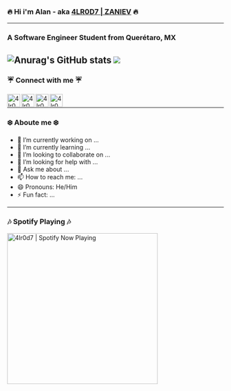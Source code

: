 <!-- **4lr0d7/4lr0d7** is a ✨ _special_ ✨ repository because its `README.md` (this file) appears on your GitHub profile. -->
### :fire: Hi i'm Alan - aka [4LR0D7 | ZANIEV][website] :fire:
-------------
### A Software Engineer Student from Querétaro, MX
![Anurag's GitHub stats](https://github-readme-stats.vercel.app/api?username=4lr0d7&show_icons=true&theme=radical)
![](https://komarev.com/ghpvc/?username=4lr0d7&color=blueviolet)
-----
### :umbrella: Connect with me :umbrella:
[<img align="left" alt="4lr0d7.github.io" width="30px" src="https://www.flaticon.com/svg/vstatic/svg/2786/2786282.svg?token=exp=1619045021~hmac=de73e49b2d9bad8a1f3da2ff4f3f60d7" />][website]
[<img align="left" alt="4lr0d7 | Twitter" width="30px" src="https://www.flaticon.com/svg/vstatic/svg/1384/1384174.svg?token=exp=1619044871~hmac=7491351fd2a5b907d88abbac4ed92adf" />][twitter]
[<img align="left" alt="4lr0d7 | LinkedIn" width="30px" src="https://www.flaticon.com/svg/vstatic/svg/1384/1384171.svg?token=exp=1619044918~hmac=6b0fb2d3db1c2e128e5f7f7bd92bc1be" />][linkedin]
[<img align="left" alt="4lr0d7 | Instagram" width="30px" src="https://www.flaticon.com/svg/vstatic/svg/1384/1384172.svg?token=exp=1619044959~hmac=92a74d611140886d5b642b1458f58f2f" />][instagram]
<br>

-----
### :snowflake: Aboute me :snowflake:
- 🔭 I’m currently working on ...
- 🌱 I’m currently learning ...
- 👯 I’m looking to collaborate on ...
- 🤔 I’m looking for help with ...
- 💬 Ask me about ...
- 📫 How to reach me: ...
- 😄 Pronouns: He/Him
- ⚡ Fun fact: ...

----
### :notes: Spotify Playing :notes:
[<img src = "https://spotify-now-playing-4lr0d7.vercel.app/api/spotify" alt = "4lr0d7 | Spotify Now Playing" width = "350" />](https://open.spotify.com/user/22adehx4nsa3lsjxutxtwmhma)
<!-- LINKS SECTION -->
[website]: https://4lr0d7.github.io/
[twitter]: https://twitter.com/4lr0d7_
[instagram]: https://www.instagram.com/zaniev_/
[linkedin]: https://www.linkedin.com/in/alan-%C3%A1lvarez-nieves-70a7331bb/

